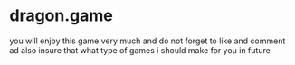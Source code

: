 # dragon.game
you will enjoy this game very  much and do not forget to like and comment ad also insure that what type of games i should make for you in future
